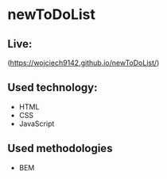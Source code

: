 # newToDoList

## Live:

(https://wojciech9142.github.io/newToDoList/)

## Used technology: 
- HTML
- CSS 
- JavaScript


## Used methodologies

- BEM 